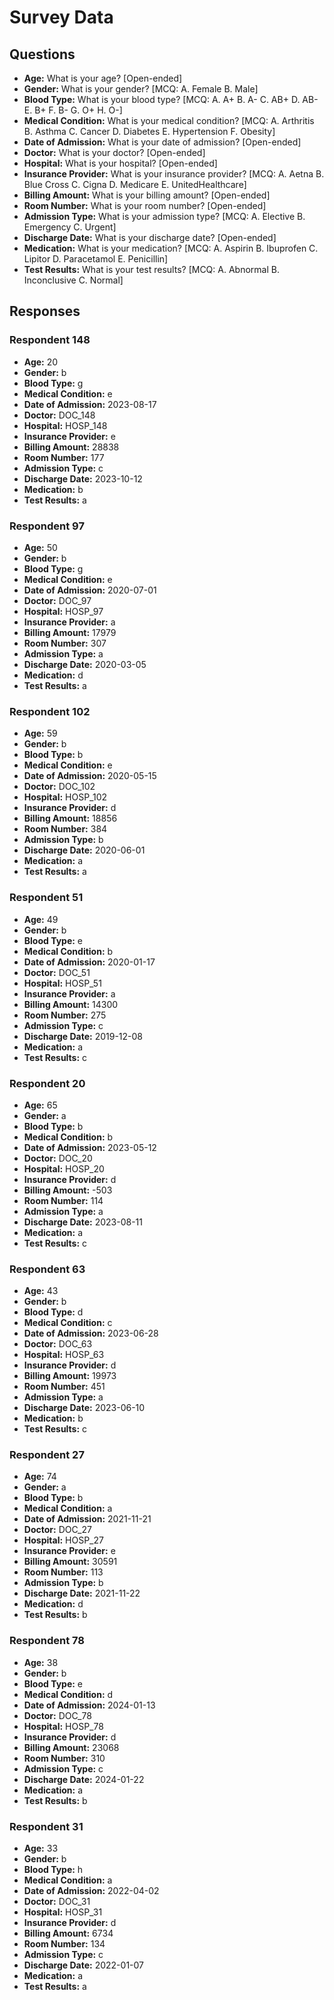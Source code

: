 # Survey Data

## Questions

- **Age:** What is your age? [Open-ended]
- **Gender:** What is your gender? [MCQ: A. Female B. Male]
- **Blood Type:** What is your blood type? [MCQ: A. A+ B. A- C. AB+ D. AB- E. B+ F. B- G. O+ H. O-]
- **Medical Condition:** What is your medical condition? [MCQ: A. Arthritis B. Asthma C. Cancer D. Diabetes E. Hypertension F. Obesity]
- **Date of Admission:** What is your date of admission? [Open-ended]
- **Doctor:** What is your doctor? [Open-ended]
- **Hospital:** What is your hospital? [Open-ended]
- **Insurance Provider:** What is your insurance provider? [MCQ: A. Aetna B. Blue Cross C. Cigna D. Medicare E. UnitedHealthcare]
- **Billing Amount:** What is your billing amount? [Open-ended]
- **Room Number:** What is your room number? [Open-ended]
- **Admission Type:** What is your admission type? [MCQ: A. Elective B. Emergency C. Urgent]
- **Discharge Date:** What is your discharge date? [Open-ended]
- **Medication:** What is your medication? [MCQ: A. Aspirin B. Ibuprofen C. Lipitor D. Paracetamol E. Penicillin]
- **Test Results:** What is your test results? [MCQ: A. Abnormal B. Inconclusive C. Normal]

## Responses

### Respondent 148

- **Age:** 20
- **Gender:** b
- **Blood Type:** g
- **Medical Condition:** e
- **Date of Admission:** 2023-08-17
- **Doctor:** DOC_148
- **Hospital:** HOSP_148
- **Insurance Provider:** e
- **Billing Amount:** 28838
- **Room Number:** 177
- **Admission Type:** c
- **Discharge Date:** 2023-10-12
- **Medication:** b
- **Test Results:** a

### Respondent 97

- **Age:** 50
- **Gender:** b
- **Blood Type:** g
- **Medical Condition:** e
- **Date of Admission:** 2020-07-01
- **Doctor:** DOC_97
- **Hospital:** HOSP_97
- **Insurance Provider:** a
- **Billing Amount:** 17979
- **Room Number:** 307
- **Admission Type:** a
- **Discharge Date:** 2020-03-05
- **Medication:** d
- **Test Results:** a

### Respondent 102

- **Age:** 59
- **Gender:** b
- **Blood Type:** b
- **Medical Condition:** e
- **Date of Admission:** 2020-05-15
- **Doctor:** DOC_102
- **Hospital:** HOSP_102
- **Insurance Provider:** d
- **Billing Amount:** 18856
- **Room Number:** 384
- **Admission Type:** b
- **Discharge Date:** 2020-06-01
- **Medication:** a
- **Test Results:** a

### Respondent 51

- **Age:** 49
- **Gender:** b
- **Blood Type:** e
- **Medical Condition:** b
- **Date of Admission:** 2020-01-17
- **Doctor:** DOC_51
- **Hospital:** HOSP_51
- **Insurance Provider:** a
- **Billing Amount:** 14300
- **Room Number:** 275
- **Admission Type:** c
- **Discharge Date:** 2019-12-08
- **Medication:** a
- **Test Results:** c

### Respondent 20

- **Age:** 65
- **Gender:** a
- **Blood Type:** b
- **Medical Condition:** b
- **Date of Admission:** 2023-05-12
- **Doctor:** DOC_20
- **Hospital:** HOSP_20
- **Insurance Provider:** d
- **Billing Amount:** -503
- **Room Number:** 114
- **Admission Type:** a
- **Discharge Date:** 2023-08-11
- **Medication:** a
- **Test Results:** c

### Respondent 63

- **Age:** 43
- **Gender:** b
- **Blood Type:** d
- **Medical Condition:** c
- **Date of Admission:** 2023-06-28
- **Doctor:** DOC_63
- **Hospital:** HOSP_63
- **Insurance Provider:** d
- **Billing Amount:** 19973
- **Room Number:** 451
- **Admission Type:** a
- **Discharge Date:** 2023-06-10
- **Medication:** b
- **Test Results:** c

### Respondent 27

- **Age:** 74
- **Gender:** a
- **Blood Type:** b
- **Medical Condition:** a
- **Date of Admission:** 2021-11-21
- **Doctor:** DOC_27
- **Hospital:** HOSP_27
- **Insurance Provider:** e
- **Billing Amount:** 30591
- **Room Number:** 113
- **Admission Type:** b
- **Discharge Date:** 2021-11-22
- **Medication:** d
- **Test Results:** b

### Respondent 78

- **Age:** 38
- **Gender:** b
- **Blood Type:** e
- **Medical Condition:** d
- **Date of Admission:** 2024-01-13
- **Doctor:** DOC_78
- **Hospital:** HOSP_78
- **Insurance Provider:** d
- **Billing Amount:** 23068
- **Room Number:** 310
- **Admission Type:** c
- **Discharge Date:** 2024-01-22
- **Medication:** a
- **Test Results:** b

### Respondent 31

- **Age:** 33
- **Gender:** b
- **Blood Type:** h
- **Medical Condition:** a
- **Date of Admission:** 2022-04-02
- **Doctor:** DOC_31
- **Hospital:** HOSP_31
- **Insurance Provider:** d
- **Billing Amount:** 6734
- **Room Number:** 134
- **Admission Type:** c
- **Discharge Date:** 2022-01-07
- **Medication:** a
- **Test Results:** a

